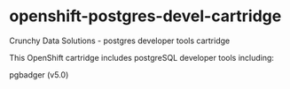 openshift-postgres-devel-cartridge
==================================

Crunchy Data Solutions - postgres developer tools cartridge

This OpenShift cartridge includes postgreSQL developer tools
including:

pgbadger (v5.0)
